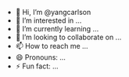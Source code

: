 - 👋 Hi, I’m @yangcarlson
- 👀 I’m interested in ...
- 🌱 I’m currently learning ...
- 💞️ I’m looking to collaborate on ...
- 📫 How to reach me ...
- 😄 Pronouns: ...
- ⚡ Fun fact: ...

<!---
yangcarlson/yangcarlson is a ✨ special ✨ repository because its `README.md` (this file) appears on your GitHub profile.
You can click the Preview link to take a look at your changes.
--->
